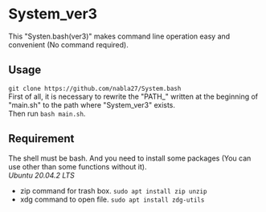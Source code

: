 # System_ver3

This "Systen.bash(ver3)" makes command line operation easy and convenient (No command required). <br>

## Usage

```git clone https://github.com/nabla27/System.bash``` <br>
First of all, it is necessary to rewrite the "PATH_" written at the beginning of "main.sh" to the path where "System_ver3" exists. <br>
Then run `bash main.sh`. <br>

## Requirement

The shell must be bash. And you need to install some packages (You can use other than some functions without it). <br>
*Ubuntu 20.04.2 LTS* <br>
- zip command for trash box. `sudo apt install zip unzip` <br>
- xdg command to open file. `sudo apt install zdg-utils` <br>
